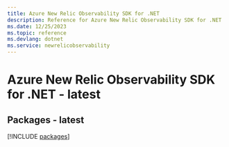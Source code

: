 ```yaml
---
title: Azure New Relic Observability SDK for .NET
description: Reference for Azure New Relic Observability SDK for .NET
ms.date: 12/25/2023
ms.topic: reference
ms.devlang: dotnet
ms.service: newrelicobservability
---
```

# Azure New Relic Observability SDK for .NET - latest
## Packages - latest
[!INCLUDE [packages](new-relic-observability-index.md)]